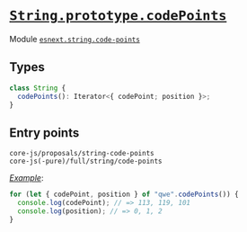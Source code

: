# [`String.prototype.codePoints`](https://github.com/tc39/proposal-string-prototype-codepoints)

Module [`esnext.string.code-points`](/packages/core-js/modules/esnext.string.code-points.js)

## Types

```ts
class String {
  codePoints(): Iterator<{ codePoint; position }>;
}
```

## Entry points



```
core-js/proposals/string-code-points
core-js(-pure)/full/string/code-points
```

[_Example_](https://goo.gl/Jt7SsD):

```js
for (let { codePoint, position } of "qwe".codePoints()) {
  console.log(codePoint); // => 113, 119, 101
  console.log(position); // => 0, 1, 2
}
```
